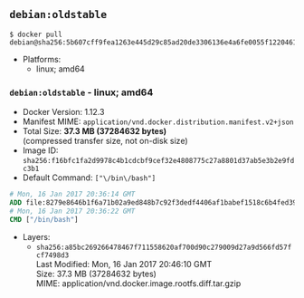 ## `debian:oldstable`

```console
$ docker pull debian@sha256:5b607cff9fea1263e445d29c85ad20de3306136e4a6fe0055f1220461c50b54c
```

-	Platforms:
	-	linux; amd64

### `debian:oldstable` - linux; amd64

-	Docker Version: 1.12.3
-	Manifest MIME: `application/vnd.docker.distribution.manifest.v2+json`
-	Total Size: **37.3 MB (37284632 bytes)**  
	(compressed transfer size, not on-disk size)
-	Image ID: `sha256:f16bfc1fa2d9978c4b1cdcbf9cef32e4808775c27a8801d37ab5e3b2e9fdc3b1`
-	Default Command: `["\/bin\/bash"]`

```dockerfile
# Mon, 16 Jan 2017 20:36:14 GMT
ADD file:8279e8646b1f6a71b02a9ed848b7c92f3dedf4406af1babef1518c6b4fed395c in / 
# Mon, 16 Jan 2017 20:36:22 GMT
CMD ["/bin/bash"]
```

-	Layers:
	-	`sha256:a85bc269266478467f711558620af700d90c279009d27a9d566fd57fcf7498d3`  
		Last Modified: Mon, 16 Jan 2017 20:46:10 GMT  
		Size: 37.3 MB (37284632 bytes)  
		MIME: application/vnd.docker.image.rootfs.diff.tar.gzip
